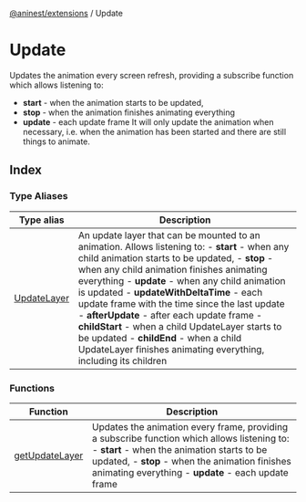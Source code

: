 [@aninest/extensions](../index.md) / Update

# Update

Updates the animation every screen refresh, providing a subscribe function which allows
listening to:
- **start** - when the animation starts to be updated,
- **stop** - when the animation finishes animating everything
- **update** - each update frame
It will only update the animation when necessary, i.e. when the animation has
been started and there are still things to animate.

## Index

### Type Aliases

| Type alias | Description |
| ------ | ------ |
| [UpdateLayer](type-aliases/UpdateLayer.md) | An update layer that can be mounted to an animation. Allows listening to: - **start** - when any child animation starts to be updated, - **stop** - when any child animation finishes animating everything - **update** - when any child animation is updated - **updateWithDeltaTime** - each update frame with the time since the last update - **afterUpdate** - after each update frame - **childStart** - when a child UpdateLayer starts to be updated - **childEnd** - when a child UpdateLayer finishes animating everything, including its children |

### Functions

| Function | Description |
| ------ | ------ |
| [getUpdateLayer](functions/getUpdateLayer.md) | Updates the animation every frame, providing a subscribe function which allows listening to: - **start** - when the animation starts to be updated, - **stop** - when the animation finishes animating everything - **update** - each update frame |
